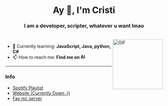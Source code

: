 <h1 align="center">Ay 👋, I'm Cristi</h1>
<h3 align="center">I am a developer, scripter, whatever u want lmao</h3>
</br>
<img align="right" alt="GIF" height="160px" src="https://media.giphy.com/media/du3J3cXyzhj75IOgvA/giphy.gif" />

- 💬 Currently learning: **JavaScript, Java, python, C#**
- 📫 How to reach me: **Find me on [<img alt="Alex | Instagram" height="15px" src="https://i.pinimg.com/originals/7f/1e/d2/7f1ed2cb9f6ee758e66b4c51055dd8a5.png"/>](https://instagram.com/flowqx)**

---




### Info

<!-- BLOG-POST-LIST:START -->
- [Spotify Playlist](https://open.spotify.com/user/txob147izyphuor4tje3ecp2o/playlist/3rQMMtg35MyQo1s0tBhw1F?si=QylNcvPVTleGfUgG6ldYYg)
- [Website (Currently Down :()](https://lyrex.xyz/flowqx/)
- [Fav mc server](https://lyrex.xyz/)
<!-- BLOG-POST-LIST:END -->
